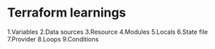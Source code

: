 # Terraform learnings

1.Variables
2.Data sources
3.Resource
4.Modules
5.Locals
6.State file
7.Provider
8.Loops
9.Conditions